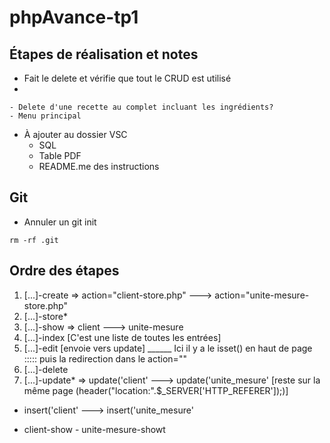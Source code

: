 # phpAvance-tp1

## Étapes de réalisation et notes

- Fait le delete et vérifie que tout le CRUD est utilisé
- 


    - Delete d'une recette au complet incluant les ingrédients?
    - Menu principal

- À ajouter au dossier VSC
    - SQL
    - Table PDF
    - README.me des instructions


## Git

- Annuler un git init
```
rm -rf .git
```

## Ordre des étapes

1. [...]-create => action="client-store.php" ---> action="unite-mesure-store.php"
2. [...]-store*
3. [...]-show => client ---> unite-mesure
4. [...]-index [C'est une liste de toutes les entrées]
5. [...]-edit [envoie vers update]  ______ Ici il y a le isset() en haut de page ::::: puis la redirection dans le action=""
6. [...]-delete
7. [...]-update* => update('client' ---> update('unite_mesure' [reste sur la même page (header("location:".$_SERVER['HTTP_REFERER']);)]


* insert('client' ---> insert('unite_mesure'
- client-show - unite-mesure-showt